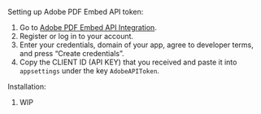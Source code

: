 Setting up Adobe PDF Embed API token:
1. Go to [Adobe PDF Embed API Integration](https://acrobatservices.adobe.com/dc-integration-creation-app-cdn/main.html?api=pdf-embed-api).
2. Register or log in to your account.
3. Enter your credentials, domain of your app, agree to developer terms, and press “Create credentials”.
4. Copy the CLIENT ID (API KEY) that you received and paste it into `appsettings` under the key `AdobeAPIToken`.

Installation:
1. WIP
